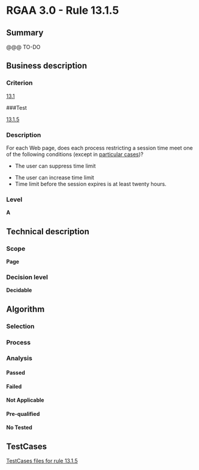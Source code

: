 # RGAA 3.0 -  Rule 13.1.5

## Summary

@@@ TO-DO

## Business description

### Criterion

[13.1](http://asqatasun.github.io/RGAA--3.0--EN/RGAA3.0_Criteria_English_version_v1.html#crit-13-1)

###Test

[13.1.5](http://asqatasun.github.io/RGAA--3.0--EN/RGAA3.0_Criteria_English_version_v1.html#test-13-1-5)

### Description
For each Web page, does
    each process restricting a session time meet one of the
    following conditions (except in <a title="Particular cases for criterion 13.1" href="http://asqatasun.github.io/RGAA--3.0--EN/RGAA3.0_Particular_cases_English_version_v1.html#cpCrit13-1">particular cases</a>)?
    <ul><li>The user can suppress time limit</li>
  <li>The user can increase time limit</li>
  <li>Time limit before the session expires is at least
   twenty hours.</li>
    </ul> 


### Level

**A**

## Technical description

### Scope

**Page**

### Decision level

**Decidable**

## Algorithm

### Selection

### Process

### Analysis

#### Passed

#### Failed

#### Not Applicable

#### Pre-qualified

#### No Tested 









##  TestCases 

[TestCases files for rule 13.1.5](https://github.com/Asqatasun/Asqatasun/tree/master/rules/rules-rgaa3.0/src/test/resources/testcases/rgaa30/Rgaa30Rule130105/) 



